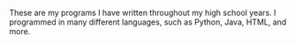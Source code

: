 These are my programs I have written throughout my high school years. I programmed in many different languages, such as Python, Java, HTML, and more.
